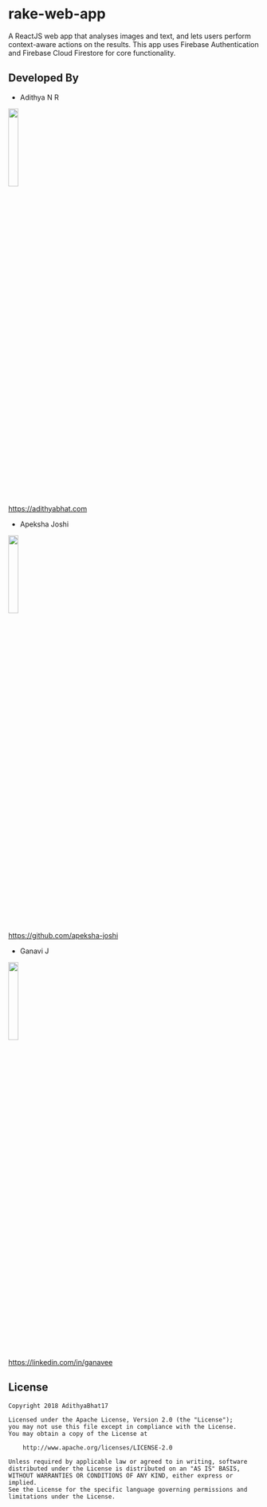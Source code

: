 # rake-web-app

A ReactJS web app that analyses images and text, and lets users perform context-aware actions on the results. This app uses Firebase Authentication and Firebase Cloud Firestore for core functionality.

## Developed By

* Adithya N R

<img src="https://github.com/AdithyaBhat17.png" width="20%">

https://adithyabhat.com

* Apeksha Joshi

<img src="https://github.com/apeksha-joshi.png" width="20%">

https://github.com/apeksha-joshi

* Ganavi J

<img src="https://github.com/ganavee.png" width="20%">

https://linkedin.com/in/ganavee

## License

    Copyright 2018 AdithyaBhat17

    Licensed under the Apache License, Version 2.0 (the "License");
    you may not use this file except in compliance with the License.
    You may obtain a copy of the License at

        http://www.apache.org/licenses/LICENSE-2.0

    Unless required by applicable law or agreed to in writing, software
    distributed under the License is distributed on an "AS IS" BASIS,
    WITHOUT WARRANTIES OR CONDITIONS OF ANY KIND, either express or implied.
    See the License for the specific language governing permissions and
    limitations under the License.
    
